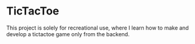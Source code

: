 # TicTacToe
This project is solely for recreational use, where I learn how to make and develop a tictactoe game only from the backend.
